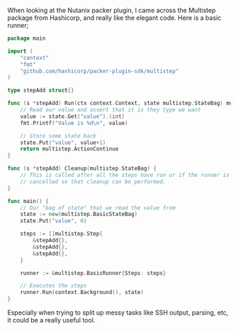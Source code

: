 When looking at the Nutanix packer plugin, I came across the Multistep package from Hashicorp, and really like the elegant code. Here is a basic runner;

```go
package main

import (
	"context"
	"fmt"
	"github.com/hashicorp/packer-plugin-sdk/multistep"
)

type stepAdd struct{}

func (s *stepAdd) Run(ctx context.Context, state multistep.StateBag) multistep.StepAction {
	// Read our value and assert that it is they type we want
	value := state.Get("value").(int)
	fmt.Printf("Value is %d\n", value)

	// Store some state back
	state.Put("value", value+1)
	return multistep.ActionContinue
}

func (s *stepAdd) Cleanup(multistep.StateBag) {
	// This is called after all the steps have run or if the runner is
	// cancelled so that cleanup can be performed.
}

func main() {
	// Our "bag of state" that we read the value from
	state := new(multistep.BasicStateBag)
	state.Put("value", 0)

	steps := []multistep.Step{
		&stepAdd{},
		&stepAdd{},
		&stepAdd{},
	}

	runner := &multistep.BasicRunner{Steps: steps}

	// Executes the steps
	runner.Run(context.Background(), state)
}

```

Especially when trying to split up messy tasks like SSH output, parsing, etc, it could be a really useful tool.